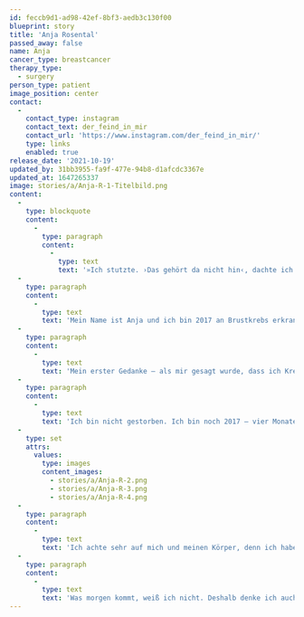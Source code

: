 ```yaml
---
id: feccb9d1-ad98-42ef-8bf3-aedb3c130f00
blueprint: story
title: 'Anja Rosental'
passed_away: false
name: Anja
cancer_type: breastcancer
therapy_type:
  - surgery
person_type: patient
image_position: center
contact:
  -
    contact_type: instagram
    contact_text: der_feind_in_mir
    contact_url: 'https://www.instagram.com/der_feind_in_mir/'
    type: links
    enabled: true
release_date: '2021-10-19'
updated_by: 31bb3955-fa9f-477e-94b8-d1afcdc3367e
updated_at: 1647265337
image: stories/a/Anja-R-1-Titelbild.png
content:
  -
    type: blockquote
    content:
      -
        type: paragraph
        content:
          -
            type: text
            text: '»Ich stutzte. ›Das gehört da nicht hin‹, dachte ich. In der rechten Brust fühlte ich einen Knoten. Zur Sicherheit tastete ich die linke Brust ab. Auch hier spürte ich einen Knoten. ›Das ist das Gewebe der Brustdrüsen‹, dachte ich erleichtert. Das Gewebe fühlt sich auf beiden Seiten gleich an. Später sollte die Erleichterung in Entsetzen umschlagen. Die Ärzte diagnostizierten Brustkrebs. Beidseitig.'
  -
    type: paragraph
    content:
      -
        type: text
        text: 'Mein Name ist Anja und ich bin 2017 an Brustkrebs erkrankt. Seitdem hat sich einiges in meinem Leben geändert. Nicht unbedingt äußerlich: Bis auf ein paar Narben bin ich gut davongekommen. Geändert hat sich mein Bewusstsein und meine Einstellung: Habe ich ›früher‹ immer alles ›auf später‹ geschoben, gehe ich nun ohne zu Zögern an alles heran, denn ich habe gelernt, dass es vielleicht kein ›später‹ geben wird.'
  -
    type: paragraph
    content:
      -
        type: text
        text: 'Mein erster Gedanke – als mir gesagt wurde, dass ich Krebs habe – war, dass ich nicht in die Antarktis und nicht zum Mount Everest gereist bin. Und es nun nicht mehr kann, da ich sterben werde – davon war ich überzeugt!'
  -
    type: paragraph
    content:
      -
        type: text
        text: 'Ich bin nicht gestorben. Ich bin noch 2017 – vier Monate nach der AHB – mit einem kleinen Expeditionsschiff in die Antarktis gereist. 2018 stand ich dann auf 5.200 Metern Höhe im Basecamp des Mount Everest. Es war mir wichtig, meine Träume zeitnah umzusetzen, denn wer weiß, was noch kommt – bisher kamen noch einige Abenteuer in der Ferne hinzu :)'
  -
    type: set
    attrs:
      values:
        type: images
        content_images:
          - stories/a/Anja-R-2.png
          - stories/a/Anja-R-3.png
          - stories/a/Anja-R-4.png
  -
    type: paragraph
    content:
      -
        type: text
        text: 'Ich achte sehr auf mich und meinen Körper, denn ich habe ja nur diesen einen: Seit der AHB in 2017 mache ich fast täglich Sport, ich ernähre mich gesund, ich meditiere, ich frage mich sehr oft, wie es mir geht; und wenn es Irritationen gibt, gehe ich ihnen auf den Grund und justiere die Richtung. Seit der Operation – der Tag, an dem die Tumore entfernt wurden – sage ich, dass ich gesund bin. Das ist mir wichtig – auch wenn ich noch andere gesundheitliche Baustellen habe.'
  -
    type: paragraph
    content:
      -
        type: text
        text: 'Was morgen kommt, weiß ich nicht. Deshalb denke ich auch nicht groß darüber nach. Aber den heutigen Tag, den Moment – den lebe ich bewusst.«'
---
```

